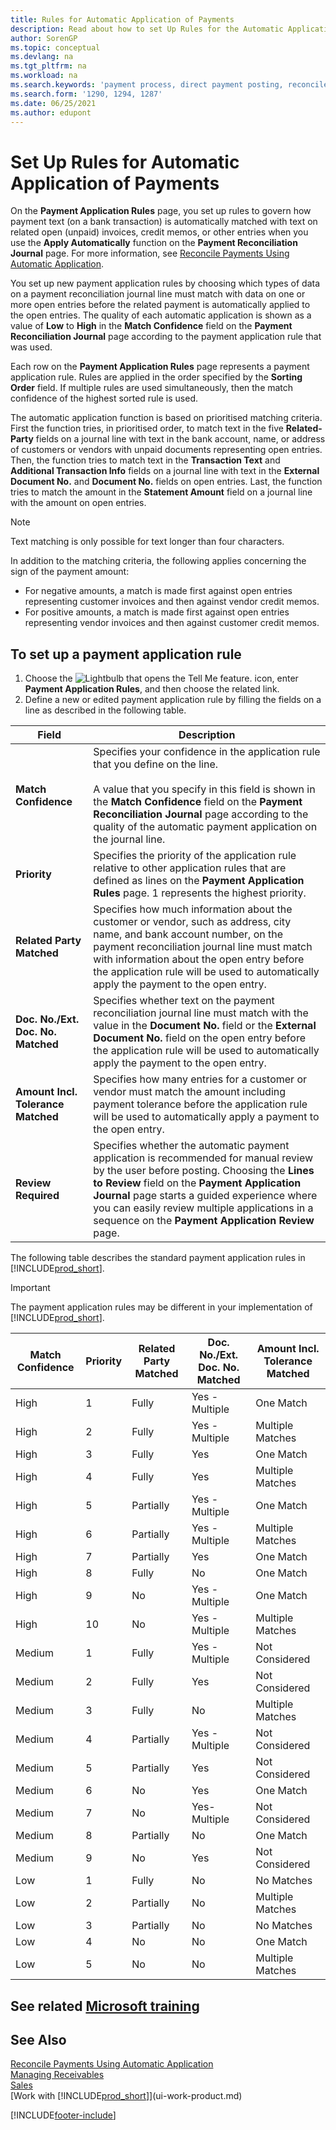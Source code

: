 ```yaml
---
title: Rules for Automatic Application of Payments
description: Read about how to set Up Rules for the Automatic Application of Payments on the Payment Application Rules page.
author: SorenGP
ms.topic: conceptual
ms.devlang: na
ms.tgt_pltfrm: na
ms.workload: na
ms.search.keywords: 'payment process, direct payment posting, reconcile payment, expenses, cash receipts'
ms.search.form: '1290, 1294, 1287'
ms.date: 06/25/2021
ms.author: edupont
---
```

# <a name="set-up-rules-for-automatic-application-of-payments" />Set Up Rules for Automatic Application of Payments

On the **Payment Application Rules** page, you set up rules to govern how payment text (on a bank transaction) is automatically matched with text on related open (unpaid) invoices, credit memos, or other entries when you use the **Apply Automatically** function on the **Payment Reconciliation Journal** page. For more information, see [Reconcile Payments Using Automatic Application](receivables-how-reconcile-payments-auto-application.md).

You set up new payment application rules by choosing which types of data on a payment reconciliation journal line must match with data on one or more open entries before the related payment is automatically applied to the open entries. The quality of each automatic application is shown as a value of **Low** to **High** in the **Match Confidence** field on the **Payment Reconciliation Journal** page according to the payment application rule that was used.

Each row on the **Payment Application Rules** page represents a payment application rule. Rules are applied in the order specified by the **Sorting Order** field. If multiple rules are used simultaneously, then the match confidence of the highest sorted rule is used.

The automatic application function is based on prioritised matching criteria. First the function tries, in prioritised order, to match text in the five **Related-Party** fields on a journal line with text in the bank account, name, or address of customers or vendors with unpaid documents representing open entries. Then, the function tries to match text in the **Transaction Text** and **Additional Transaction Info** fields on a journal line with text in the **External Document No.** and **Document No.** fields on open entries. Last, the function tries to match the amount in the **Statement Amount** field on a journal line with the amount on open entries.

> [!NOTE]
> Text matching is only possible for text longer than four characters.

In addition to the matching criteria, the following applies concerning the sign of the payment amount:

- For negative amounts, a match is made first against open entries representing customer invoices and then against vendor credit memos.
- For positive amounts, a match is made first against open entries representing vendor invoices and then against customer credit memos.

## <a name="to-set-up-a-payment-application-rule" />To set up a payment application rule
1. Choose the ![Lightbulb that opens the Tell Me feature.](media/ui-search/search_small.png "Tell me what you want to do") icon, enter **Payment Application Rules**, and then choose the related link.
2. Define a new or edited payment application rule by filling the fields on a line as described in the following table.

|Field|Description|
|-|-|
|**Match Confidence**|Specifies your confidence in the application rule that you define on the line. <br /></br>A value that you specify in this field is shown in the **Match Confidence** field on the **Payment Reconciliation Journal** page according to the quality of the automatic payment application on the journal line.|
|**Priority**|Specifies the priority of the application rule relative to other application rules that are defined as lines on the **Payment Application Rules** page. 1 represents the highest priority.|
|**Related Party Matched**|Specifies how much information about the customer or vendor, such as address, city name, and bank account number, on the payment reconciliation journal line must match with information about the open entry before the application rule will be used to automatically apply the payment to the open entry.|
|**Doc. No./Ext. Doc. No. Matched**|Specifies whether text on the payment reconciliation journal line must match with the value in the **Document No.** field or the **External Document No.** field on the open entry before the application rule will be used to automatically apply the payment to the open entry.|
|**Amount Incl. Tolerance Matched**|Specifies how many entries for a customer or vendor must match the amount including payment tolerance before the application rule will be used to automatically apply a payment to the open entry.|
|**Review Required**|Specifies whether the automatic payment application is recommended for manual review by the user before posting. Choosing the **Lines to Review** field on the **Payment Application Journal** page starts a guided experience where you can easily review multiple applications in a sequence on the **Payment Application Review** page.|

The following table describes the standard payment application rules in [!INCLUDE[prod_short](includes/prod_short.md)].

> [!Important]
> The payment application rules may be different in your implementation of [!INCLUDE[prod_short](includes/prod_short.md)].

| Match Confidence | Priority | Related Party Matched | Doc. No./Ext. Doc. No. Matched | Amount Incl. Tolerance Matched |
|------------------|----------|-----------------------|--------------------------------|--------------------------------|
| High             | 1        | Fully                 | Yes - Multiple                 | One Match                      |
| High             | 2        | Fully                 | Yes - Multiple                 | Multiple Matches               |
| High             | 3        | Fully                 | Yes                            | One Match                      |
| High             | 4        | Fully                 | Yes                            | Multiple Matches               |
| High             | 5        | Partially             | Yes - Multiple                 | One Match                      |
| High             | 6        | Partially             | Yes - Multiple                 | Multiple Matches               |
| High             | 7        | Partially             | Yes                            | One Match                      |
| High             | 8        | Fully                 | No                             | One Match                      |
| High             | 9        | No                    | Yes - Multiple                 | One Match                      |
| High             | 10       | No                    | Yes - Multiple                 | Multiple Matches               |
| Medium           | 1        | Fully                 | Yes - Multiple                 | Not Considered                 |
| Medium           | 2        | Fully                 | Yes                            | Not Considered                 |
| Medium           | 3        | Fully                 | No                             | Multiple Matches               |
| Medium           | 4        | Partially             | Yes - Multiple                 | Not Considered                 |
| Medium           | 5        | Partially             | Yes                            | Not Considered                 |
| Medium           | 6        | No                    | Yes                            | One Match                      |
| Medium           | 7        | No                    | Yes-Multiple                   | Not Considered                 |
| Medium           | 8        | Partially             | No                             | One Match                      |
| Medium           | 9        | No                    | Yes                            | Not Considered                 |
| Low              | 1        | Fully                 | No                             | No Matches                     |
| Low              | 2        | Partially             | No                             | Multiple Matches               |
| Low              | 3        | Partially             | No                             | No Matches                     |
| Low              | 4        | No                    | No                             | One Match                      |
| Low              | 5        | No                    | No                             | Multiple Matches               |

## <a name="see-related-microsoft-trainingtrainingmodulesreconciliation-journals-dynamics--business-centralindex" />See related [Microsoft training](/training/modules/reconciliation-journals-dynamics-365-business-central/index)

## <a name="see-also" />See Also
[Reconcile Payments Using Automatic Application](receivables-how-reconcile-payments-auto-application.md)  
[Managing Receivables](receivables-manage-receivables.md)  
[Sales](sales-manage-sales.md)  
[Work with [!INCLUDE[prod_short](includes/prod_short.md)]](ui-work-product.md)


[!INCLUDE[footer-include](includes/footer-banner.md)]
